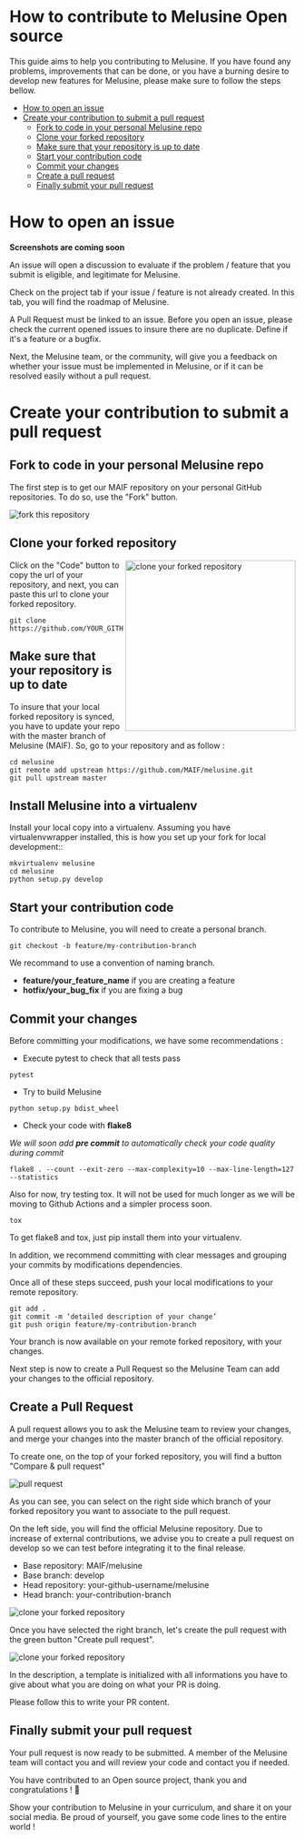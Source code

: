 # How to contribute to Melusine Open source

This guide aims to help you contributing to Melusine. If you have found any problems, improvements that can be done, or you have a burning desire to develop new features for Melusine, please make sure to follow the steps bellow.

- [How to open an issue](#how-to-open-an-issue)
- [Create your contribution to submit a pull request](#create-your-contribution-to-submit-a-pull-request)
    - [Fork to code in your personal Melusine repo](#fork-to-code-in-your-personal-melusine-repo)
    - [Clone your forked repository](#clone-your-forked-repository)
    - [Make sure that your repository is up to date](#make-sure-that-your-repository-is-up-to-date)
    - [Start your contribution code](#start-your-contribution-code)
    - [Commit your changes](#commit-your-changes)
    - [Create a pull request](#create-a-pull-request)
    - [Finally submit your pull request](#finally-submit-your-pull-request)

# How to open an issue

**Screenshots are coming soon**

An issue will open a discussion to evaluate if the problem / feature that you submit is eligible, and legitimate for Melusine.

Check on the project tab if your issue / feature is not already created. In this tab, you will find the roadmap of Melusine.

A Pull Request must be linked to an issue.
Before you open an issue, please check the current opened issues to insure there are no duplicate. Define if it's a feature or a bugfix.

Next, the Melusine team, or the community, will give you a feedback on whether your issue must be implemented in Melusine, or if it can be resolved easily without a pull request.

# Create your contribution to submit a pull request
## Fork to code in your personal Melusine repo

The first step is to get our MAIF repository on your personal GitHub repositories. To do so, use the "Fork" button.

<img src="https://raw.githubusercontent.com/MAIF/melusine/master/docs/assets/images/contributing/fork_melusine.PNG" alt="fork this repository" />

## Clone your forked repository

<img align="right" width="300" src="https://raw.githubusercontent.com/MAIF/melusine/master/docs/assets/images/contributing/clone_melusine.PNG" alt="clone your forked repository" />

Click on the "Code" button to copy the url of your repository, and next, you can paste this url to clone your forked repository.

```
git clone https://github.com/YOUR_GITHUB_PROFILE/melusine.git
```

## Make sure that your repository is up to date

To insure that your local forked repository is synced, you have to update your repo with the master branch of Melusine (MAIF). So, go to your repository and as follow :

```
cd melusine
git remote add upstream https://github.com/MAIF/melusine.git
git pull upstream master
```

## Install Melusine into a virtualenv

Install your local copy into a virtualenv. Assuming you have virtualenvwrapper installed, this is how you set up your fork for local development::

```
mkvirtualenv melusine
cd melusine 
python setup.py develop
```

## Start your contribution code

To contribute to Melusine, you will need to create a personal branch.
```
git checkout -b feature/my-contribution-branch
```
We recommand to use a convention of naming branch. 
- **feature/your_feature_name** if you are creating a feature
- **hotfix/your_bug_fix** if you are fixing a bug

## Commit your changes

Before committing your modifications, we have some recommendations :

- Execute pytest to check that all tests pass
```
pytest
```
- Try to build Melusine 
```
python setup.py bdist_wheel
```
- Check your code with **flake8**

*We will soon add **pre commit** to automatically check your code quality during commit*

```
flake8 . --count --exit-zero --max-complexity=10 --max-line-length=127 --statistics
```

Also for now, try testing tox. It will not be used for much longer as we will be moving to Github Actions and a simpler process soon.

```
tox
```

To get flake8 and tox, just pip install them into your virtualenv.

In addition, we recommend committing with clear messages and grouping your commits by modifications dependencies.

Once all of these steps succeed, push your local modifications to your remote repository.

```
git add .
git commit -m ‘detailed description of your change’
git push origin feature/my-contribution-branch
```

Your branch is now available on your remote forked repository, with your changes. 

Next step is now to create a Pull Request so the Melusine Team can add your changes to the official repository.

## Create a Pull Request


A pull request allows you to ask the Melusine team to review your changes, and merge your changes into the master branch of the official repository.

To create one, on the top of your forked repository, you will find a button "Compare & pull request"

<img src="https://raw.githubusercontent.com/MAIF/melusine/master/docs/assets/images/contributing/melusine-compare-pr.png" alt="pull request" />

As you can see, you can select on the right side which branch of your forked repository you want to associate to the pull request. 

On the left side, you will find the official Melusine repository. Due to increase of external contributions, we advise you to create a pull request on develop so we can test before integrating it to the final release.

- Base repository: MAIF/melusine
- Base branch: develop
- Head repository: your-github-username/melusine
- Head branch: your-contribution-branch

<img src="https://raw.githubusercontent.com/MAIF/melusine/master/docs/assets/images/contributing/melusine-pr-branch.png" alt="clone your forked repository" />

Once you have selected the right branch, let's create the pull request with the green button "Create pull request".

<img src="https://raw.githubusercontent.com/MAIF/melusine/master/docs/assets/images/contributing/melusine-pr-description.png" alt="clone your forked repository" />

In the description, a template is initialized with all informations you have to give about what you are doing on what your PR is doing.

Please follow this to write your PR content.


## Finally submit your pull request

Your pull request is now ready to be submitted. A member of the Melusine team will contact you and will review your code and contact you if needed.

You have contributed to an Open source project, thank you and congratulations ! 🥳

Show your contribution to Melusine in your curriculum, and share it on your social media. Be proud of yourself, you gave some code lines to the entire world !
